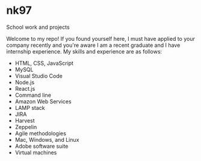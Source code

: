 # nk97
School work and projects

Welcome to my repo! If you found yourself here, I must have applied to your company recently and you're aware I am a recent graduate and I have internship experience. My skills and experience are as follows:
- HTML, CSS, JavaScript
- MySQL
- Visual Studio Code
- Node.js
- React.js
- Command line
- Amazon Web Services
- LAMP stack
- JIRA
- Harvest
- Zeppelin
- Agile methodologies
- Mac, Windows, and Linux
- Adobe software suite
- Virtual machines
